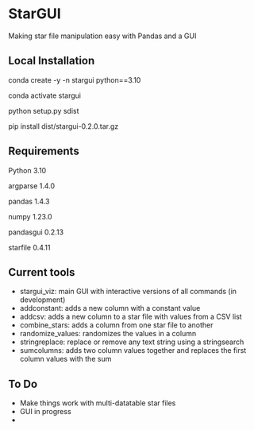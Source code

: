 # StarGUI
Making star file manipulation easy with Pandas and a GUI

## Local Installation
conda create -y -n stargui python==3.10

conda activate stargui

python setup.py sdist

pip install dist/stargui-0.2.0.tar.gz 


## Requirements
Python 3.10

argparse 1.4.0

pandas 1.4.3

numpy 1.23.0

pandasgui 0.2.13

starfile 0.4.11

## Current tools
* stargui_viz: main GUI with interactive versions of all commands (in development)
* addconstant: adds a new column with a constant value
* addcsv: adds a new column to a star file with values from a CSV list
* combine_stars: adds a column from one star file to another
* randomize_values: randomizes the values in a column
* stringreplace: replace or remove any text string using a stringsearch
* sumcolumns: adds two column values together and replaces the first column values with the sum

## To Do
* Make things work with multi-datatable star files
* GUI in progress
* 
